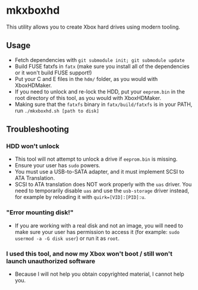 mkxboxhd
========

This utility allows you to create Xbox hard drives using modern tooling.

Usage
-----

- Fetch dependencies with `git submodule init; git submodule update`
- Build FUSE fatxfs in `fatx` (make sure you install all of the dependencies or it won't build FUSE support!)
- Put your C and E files in the `hdm/` folder, as you would with XboxHDMaker.
- If you need to unlock and re-lock the HDD, put your `eeprom.bin` in the root directory of this tool, as you would with XboxHDMaker.
- Making sure that the `fatxfs` binary in `fatx/build/fatxfs` is in your PATH, run `./mkxboxhd.sh [path to disk]`

Troubleshooting
---------------

### HDD won't unlock

- This tool will not attempt to unlock a drive if `eeprom.bin` is missing.
- Ensure your user has `sudo` powers.
- You must use a USB-to-SATA adapter, and it must implement SCSI to ATA Translation.
- SCSI to ATA translation does NOT work properly with the `uas` driver.  You need to temporarily disable `uas` and use the `usb-storage` driver instead, for example by reloading it with `quirk=[VID]:[PID]:u`.

### "Error mounting disk!"

- If you are working with a real disk and not an image, you will need to make sure your user has permission to access it (for example: `sudo usermod -a -G disk user`) or run it as `root`.

### I used this tool, and now my Xbox won't boot / still won't launch unauthorized software

- Because I will not help you obtain copyrighted material, I cannot help you.
